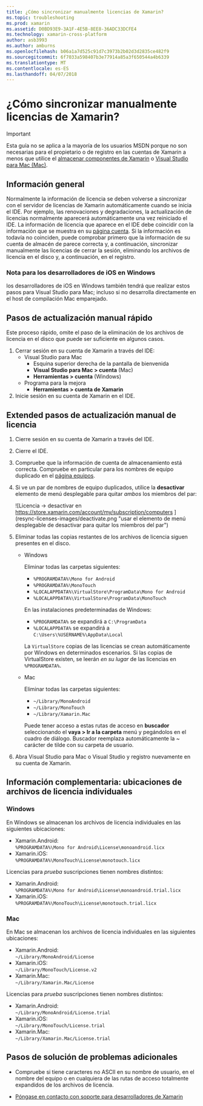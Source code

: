 ```yaml
---
title: ¿Cómo sincronizar manualmente licencias de Xamarin?
ms.topic: troubleshooting
ms.prod: xamarin
ms.assetid: D0BD93E9-3A1F-4E5B-8EE8-36ADC33DCFE4
ms.technology: xamarin-cross-platform
author: asb3993
ms.author: amburns
ms.openlocfilehash: b06a1a7d525c91d7c3973b2b02d3d2835ce482f9
ms.sourcegitcommit: 6f7033a598407b3e77914a85a3f650544a4b6339
ms.translationtype: MT
ms.contentlocale: es-ES
ms.lasthandoff: 04/07/2018
---
```

# <a name="how-do-i-manually-resynchronize-xamarin-licenses"></a>¿Cómo sincronizar manualmente licencias de Xamarin?

> [!IMPORTANT]
> Esta guía no se aplica a la mayoría de los usuarios MSDN porque no son necesarias para el propietario o de registro en las cuentas de Xamarin a menos que utilice el [almacenar componentes de Xamarin](https://components.xamarin.com/) o [Visual Studio para Mac (Mac)](~/cross-platform/get-started/requirements.md).




## <a name="overview"></a>Información general

Normalmente la información de licencia se deben volverse a sincronizar con el servidor de licencias de Xamarin automáticamente cuando se inicia el IDE. Por ejemplo, las renovaciones y degradaciones, la actualización de licencias normalmente aparecerá automáticamente una vez reiniciado el IDE. La información de licencia que aparece en el IDE debe coincidir con la información que se muestra en su [página cuenta](https://store.xamarin.com/account/my/subscription/computers). Si la información es todavía no coinciden, puede comprobar primero que la información de su cuenta de almacén de parece correcta y, a continuación, sincronizar manualmente las licencias de cerrar la sesión, eliminando los archivos de licencia en el disco y, a continuación, en el registro.

### <a name="note-for-ios-developers-on-windows"></a>Nota para los desarrolladores de iOS en Windows

los desarrolladores de iOS en Windows también tendrá que realizar estos pasos para Visual Studio para Mac; incluso si no desarrolla directamente en el host de compilación Mac emparejado.

## <a name="quick-manual-refresh-steps"></a>Pasos de actualización manual rápido

Este proceso rápido, omite el paso de la eliminación de los archivos de licencia en el disco que puede ser suficiente en algunos casos. 

1.  Cerrar sesión en su cuenta de Xamarin a través del IDE:
    -   Visual Studio para Mac
        -   Esquina superior derecha de la pantalla de bienvenida
        -   **Visual Studio para Mac > cuenta** (Mac)
        -   **Herramientas > cuenta** (Windows)
    -   Programa para la mejora
        -   **Herramientas > cuenta de Xamarin**
2.  Inicie sesión en su cuenta de Xamarin en el IDE.

## <a name="extended-manual-license-refresh-steps"></a>Extended pasos de actualización manual de licencia

1.  Cierre sesión en su cuenta de Xamarin a través del IDE. 
2.  Cierre el IDE.
3.  Compruebe que la información de cuenta de almacenamiento está correcta. Compruebe en particular para los nombres de equipo duplicado en el [página equipos](https://store.xamarin.com/account/my/subscription/computers).

4.  Si ve un par de nombres de equipo duplicados, utilice la **desactivar** elemento de menú desplegable para quitar _ambos_ los miembros del par:
    
    ![Licencia -> desactivar en https://store.xamarin.com/account/my/subscription/computers ] (resync-licenses-images/deactivate.png "usar el elemento de menú desplegable de desactivar para quitar los miembros del par")

5.  Eliminar todas las copias restantes de los archivos de licencia siguen presentes en el disco.
    -   Windows

        Eliminar todas las carpetas siguientes:
        -   `%PROGRAMDATA%\Mono for Android`
        -   `%PROGRAMDATA%\MonoTouch`
        -   `%LOCALAPPDATA%\VirtualStore\ProgramData\Mono for Android`
        -   `%LOCALAPPDATA%\VirtualStore\ProgramData\MonoTouch`

        En las instalaciones predeterminadas de Windows:
        -   `%PROGRAMDATA%` se expandirá a `C:\ProgramData`
        -   `%LOCALAPPDATA%` se expandirá a `C:\Users\%USERNAME%\AppData\Local`

        La `VirtualStore` copias de las licencias se crean automáticamente por Windows en determinados escenarios. Si las copias de VirtualStore existen, se leerán _en su lugar_ de las licencias en `%PROGRAMDATA%`.

    -   Mac

        Eliminar todas las carpetas siguientes:

        -   `~/Library/MonoAndroid`
        -   `~/Library/MonoTouch`
        -   `~/Library/Xamarin.Mac`

        Puede tener acceso a estas rutas de acceso en **buscador** seleccionando el **vaya > Ir a la carpeta** menú y pegándolos en el cuadro de diálogo. Buscador reemplaza automáticamente la ~ carácter de tilde con su carpeta de usuario.

6.  Abra Visual Studio para Mac o Visual Studio y registro nuevamente en su cuenta de Xamarin.

## <a name="supplementary-information-individual-license-file-locations"></a>Información complementaria: ubicaciones de archivos de licencia individuales

### <a name="windows"></a>Windows

En Windows se almacenan los archivos de licencia individuales en las siguientes ubicaciones:

-   Xamarin.Android:  
     `%PROGRAMDATA%\Mono for Android\License\monoandroid.licx`
-   Xamarin.iOS:  
     `%PROGRAMDATA%\MonoTouch\License\monotouch.licx`

Licencias para *prueba* suscripciones tienen nombres distintos:

-   Xamarin.Android:  
     `%PROGRAMDATA%\Mono for Android\License\monoandroid.trial.licx`
-   Xamarin.iOS:  
     `%PROGRAMDATA%\MonoTouch\License\monotouch.trial.licx`

### <a name="mac"></a>Mac

En Mac se almacenan los archivos de licencia individuales en las siguientes ubicaciones:

-   Xamarin.Android:  
     `~/Library/MonoAndroid/License`
-   Xamarin.iOS:  
     `~/Library/MonoTouch/License.v2`
-   Xamarin.Mac:  
     `~/Library/Xamarin.Mac/License`

Licencias para *prueba* suscripciones tienen nombres distintos:

-   Xamarin.Android:  
     `~/Library/MonoAndroid/License.trial`
-   Xamarin.iOS:  
     `~/Library/MonoTouch/License.trial`
-   Xamarin.Mac:  
     `~/Library/Xamarin.Mac/License.trial`

## <a name="additional-troubleshooting-steps"></a>Pasos de solución de problemas adicionales

-   Compruebe si tiene caracteres no ASCII en su nombre de usuario, en el nombre del equipo o en cualquiera de las rutas de acceso totalmente expandidos de los archivos de licencia.

-   [Póngase en contacto con soporte para desarrolladores de Xamarin](http://xamarin.com/support)
